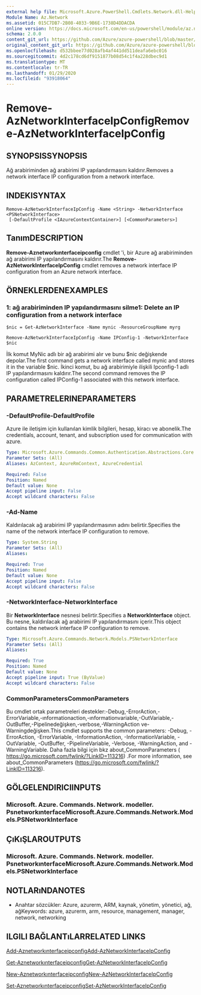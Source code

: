 ```yaml
---
external help file: Microsoft.Azure.PowerShell.Cmdlets.Network.dll-Help.xml
Module Name: Az.Network
ms.assetid: 015C7DB7-2B08-4033-9B6E-1738D4DDACDA
online version: https://docs.microsoft.com/en-us/powershell/module/az.network/remove-aznetworkinterfaceipconfig
schema: 2.0.0
content_git_url: https://github.com/Azure/azure-powershell/blob/master/src/Network/Network/help/Remove-AzNetworkInterfaceIpConfig.md
original_content_git_url: https://github.com/Azure/azure-powershell/blob/master/src/Network/Network/help/Remove-AzNetworkInterfaceIpConfig.md
ms.openlocfilehash: d532bbee77d028afb4af441dd511deafa6ebc016
ms.sourcegitcommit: 4d2c178cd6df9151877b08d54c1f4a228dbec9d1
ms.translationtype: MT
ms.contentlocale: tr-TR
ms.lasthandoff: 01/29/2020
ms.locfileid: "93918064"
---
```

# <span data-ttu-id="6ebf1-101">Remove-AzNetworkInterfaceIpConfig</span><span class="sxs-lookup"><span data-stu-id="6ebf1-101">Remove-AzNetworkInterfaceIpConfig</span></span>

## <span data-ttu-id="6ebf1-102">SYNOPSIS</span><span class="sxs-lookup"><span data-stu-id="6ebf1-102">SYNOPSIS</span></span>
<span data-ttu-id="6ebf1-103">Ağ arabiriminden ağ arabirimi IP yapılandırmasını kaldırır.</span><span class="sxs-lookup"><span data-stu-id="6ebf1-103">Removes a network interface IP configuration from a network interface.</span></span>

## <span data-ttu-id="6ebf1-104">INDEKI</span><span class="sxs-lookup"><span data-stu-id="6ebf1-104">SYNTAX</span></span>

```
Remove-AzNetworkInterfaceIpConfig -Name <String> -NetworkInterface <PSNetworkInterface>
 [-DefaultProfile <IAzureContextContainer>] [<CommonParameters>]
```

## <span data-ttu-id="6ebf1-105">Tanım</span><span class="sxs-lookup"><span data-stu-id="6ebf1-105">DESCRIPTION</span></span>
<span data-ttu-id="6ebf1-106">**Remove-Aznetworkınterfaceipconfig** cmdlet 'i, bir Azure ağ arabiriminden ağ arabirimi IP yapılandırmasını kaldırır.</span><span class="sxs-lookup"><span data-stu-id="6ebf1-106">The **Remove-AzNetworkInterfaceIpConfig** cmdlet removes a network interface IP configuration from an Azure network interface.</span></span>

## <span data-ttu-id="6ebf1-107">ÖRNEKLERDEN</span><span class="sxs-lookup"><span data-stu-id="6ebf1-107">EXAMPLES</span></span>

### <span data-ttu-id="6ebf1-108">1: ağ arabiriminden IP yapılandırmasını silme</span><span class="sxs-lookup"><span data-stu-id="6ebf1-108">1: Delete an IP configuration from a network interface</span></span>
```
$nic = Get-AzNetworkInterface -Name mynic -ResourceGroupName myrg

Remove-AzNetworkInterfaceIpConfig -Name IPConfig-1 -NetworkInterface $nic
```

<span data-ttu-id="6ebf1-109">İlk komut MyNic adlı bir ağ arabirimi alır ve bunu $nic değişkende depolar.</span><span class="sxs-lookup"><span data-stu-id="6ebf1-109">The first command gets a network interface called mynic and stores it in the variable $nic.</span></span> <span data-ttu-id="6ebf1-110">İkinci komut, bu ağ arabirimiyle ilişkili Ipconfig-1 adlı IP yapılandırmasını kaldırır.</span><span class="sxs-lookup"><span data-stu-id="6ebf1-110">The second command removes the IP configuration called IPConfig-1 associated with this network interface.</span></span>

## <span data-ttu-id="6ebf1-111">PARAMETRELERINE</span><span class="sxs-lookup"><span data-stu-id="6ebf1-111">PARAMETERS</span></span>

### <span data-ttu-id="6ebf1-112">-DefaultProfile</span><span class="sxs-lookup"><span data-stu-id="6ebf1-112">-DefaultProfile</span></span>
<span data-ttu-id="6ebf1-113">Azure ile iletişim için kullanılan kimlik bilgileri, hesap, kiracı ve abonelik.</span><span class="sxs-lookup"><span data-stu-id="6ebf1-113">The credentials, account, tenant, and subscription used for communication with azure.</span></span>

```yaml
Type: Microsoft.Azure.Commands.Common.Authentication.Abstractions.Core.IAzureContextContainer
Parameter Sets: (All)
Aliases: AzContext, AzureRmContext, AzureCredential

Required: False
Position: Named
Default value: None
Accept pipeline input: False
Accept wildcard characters: False
```

### <span data-ttu-id="6ebf1-114">-Ad</span><span class="sxs-lookup"><span data-stu-id="6ebf1-114">-Name</span></span>
<span data-ttu-id="6ebf1-115">Kaldırılacak ağ arabirimi IP yapılandırmasının adını belirtir.</span><span class="sxs-lookup"><span data-stu-id="6ebf1-115">Specifies the name of the network interface IP configuration to remove.</span></span>

```yaml
Type: System.String
Parameter Sets: (All)
Aliases:

Required: True
Position: Named
Default value: None
Accept pipeline input: False
Accept wildcard characters: False
```

### <span data-ttu-id="6ebf1-116">-NetworkInterface</span><span class="sxs-lookup"><span data-stu-id="6ebf1-116">-NetworkInterface</span></span>
<span data-ttu-id="6ebf1-117">Bir **NetworkInterface** nesnesi belirtir.</span><span class="sxs-lookup"><span data-stu-id="6ebf1-117">Specifies a **NetworkInterface** object.</span></span>
<span data-ttu-id="6ebf1-118">Bu nesne, kaldırılacak ağ arabirimi IP yapılandırmasını içerir.</span><span class="sxs-lookup"><span data-stu-id="6ebf1-118">This object contains the network interface IP configuration to remove.</span></span>

```yaml
Type: Microsoft.Azure.Commands.Network.Models.PSNetworkInterface
Parameter Sets: (All)
Aliases:

Required: True
Position: Named
Default value: None
Accept pipeline input: True (ByValue)
Accept wildcard characters: False
```

### <span data-ttu-id="6ebf1-119">CommonParameters</span><span class="sxs-lookup"><span data-stu-id="6ebf1-119">CommonParameters</span></span>
<span data-ttu-id="6ebf1-120">Bu cmdlet ortak parametreleri destekler:-Debug,-ErrorAction,-ErrorVariable,-ınformationaction,-ınformationvariable,-OutVariable,-OutBuffer,-Pipelinedeğişken,-verbose,-WarningAction ve-Warningdeğişken.</span><span class="sxs-lookup"><span data-stu-id="6ebf1-120">This cmdlet supports the common parameters: -Debug, -ErrorAction, -ErrorVariable, -InformationAction, -InformationVariable, -OutVariable, -OutBuffer, -PipelineVariable, -Verbose, -WarningAction, and -WarningVariable.</span></span> <span data-ttu-id="6ebf1-121">Daha fazla bilgi için bkz about_CommonParameters ( https://go.microsoft.com/fwlink/?LinkID=113216) .</span><span class="sxs-lookup"><span data-stu-id="6ebf1-121">For more information, see about_CommonParameters (https://go.microsoft.com/fwlink/?LinkID=113216).</span></span>

## <span data-ttu-id="6ebf1-122">GÖLGELENDIRICI</span><span class="sxs-lookup"><span data-stu-id="6ebf1-122">INPUTS</span></span>

### <span data-ttu-id="6ebf1-123">Microsoft. Azure. Commands. Network. modeller. Psnetworkınterface</span><span class="sxs-lookup"><span data-stu-id="6ebf1-123">Microsoft.Azure.Commands.Network.Models.PSNetworkInterface</span></span>

## <span data-ttu-id="6ebf1-124">ÇıKıŞLAR</span><span class="sxs-lookup"><span data-stu-id="6ebf1-124">OUTPUTS</span></span>

### <span data-ttu-id="6ebf1-125">Microsoft. Azure. Commands. Network. modeller. Psnetworkınterface</span><span class="sxs-lookup"><span data-stu-id="6ebf1-125">Microsoft.Azure.Commands.Network.Models.PSNetworkInterface</span></span>

## <span data-ttu-id="6ebf1-126">NOTLARıNDA</span><span class="sxs-lookup"><span data-stu-id="6ebf1-126">NOTES</span></span>
* <span data-ttu-id="6ebf1-127">Anahtar sözcükler: Azure, azurerm, ARM, kaynak, yönetim, yönetici, ağ, ağ</span><span class="sxs-lookup"><span data-stu-id="6ebf1-127">Keywords: azure, azurerm, arm, resource, management, manager, network, networking</span></span>

## <span data-ttu-id="6ebf1-128">ILGILI BAĞLANTıLAR</span><span class="sxs-lookup"><span data-stu-id="6ebf1-128">RELATED LINKS</span></span>

[<span data-ttu-id="6ebf1-129">Add-Aznetworkınterfaceipconfig</span><span class="sxs-lookup"><span data-stu-id="6ebf1-129">Add-AzNetworkInterfaceIpConfig</span></span>](./Add-AzNetworkInterfaceIpConfig.md)

[<span data-ttu-id="6ebf1-130">Get-Aznetworkınterfaceipconfig</span><span class="sxs-lookup"><span data-stu-id="6ebf1-130">Get-AzNetworkInterfaceIpConfig</span></span>](./Get-AzNetworkInterfaceIpConfig.md)

[<span data-ttu-id="6ebf1-131">New-Aznetworkınterfaceipconfig</span><span class="sxs-lookup"><span data-stu-id="6ebf1-131">New-AzNetworkInterfaceIpConfig</span></span>](./New-AzNetworkInterfaceIpConfig.md)

[<span data-ttu-id="6ebf1-132">Set-Aznetworkınterfaceipconfig</span><span class="sxs-lookup"><span data-stu-id="6ebf1-132">Set-AzNetworkInterfaceIpConfig</span></span>](./Set-AzNetworkInterfaceIpConfig.md)


